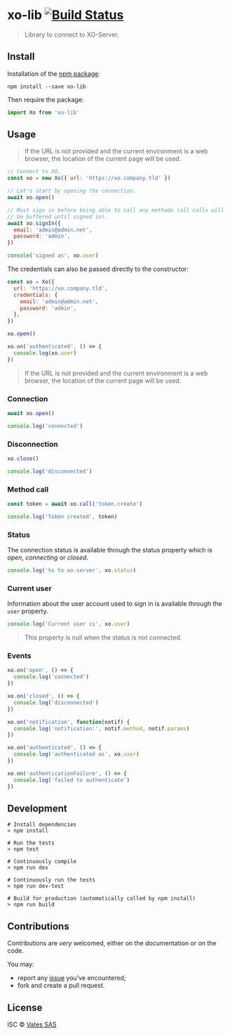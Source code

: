 # xo-lib [![Build Status](https://travis-ci.org/vatesfr/xen-orchestra.png?branch=master)](https://travis-ci.org/vatesfr/xen-orchestra)

> Library to connect to XO-Server.

## Install

Installation of the [npm package](https://npmjs.org/package/xo-lib):

```
npm install --save xo-lib
```

Then require the package:

```javascript
import Xo from 'xo-lib'
```

## Usage

> If the URL is not provided and the current environment is a web
> browser, the location of the current page will be used.

```javascript
// Connect to XO.
const xo = new Xo({ url: 'https://xo.company.tld' })

// Let's start by opening the connection.
await xo.open()

// Must sign in before being able to call any methods (all calls will
// be buffered until signed in).
await xo.signIn({
  email: 'admin@admin.net',
  password: 'admin',
})

console('signed as', xo.user)
```

The credentials can also be passed directly to the constructor:

```javascript
const xo = Xo({
  url: 'https://xo.company.tld',
  credentials: {
    email: 'admin@admin.net',
    password: 'admin',
  },
})

xo.open()

xo.on('authenticated', () => {
  console.log(xo.user)
})
```

> If the URL is not provided and the current environment is a web
> browser, the location of the current page will be used.

### Connection

```javascript
await xo.open()

console.log('connected')
```

### Disconnection

```javascript
xo.close()

console.log('disconnected')
```

### Method call

```javascript
const token = await xo.call('token.create')

console.log('Token created', token)
```

### Status

The connection status is available through the status property which
is _open_, _connecting_ or _closed_.

```javascript
console.log('%s to xo-server', xo.status)
```

### Current user

Information about the user account used to sign in is available
through the `user` property.

```javascript
console.log('Current user is', xo.user)
```

> This property is null when the status is not connected.

### Events

```javascript
xo.on('open', () => {
  console.log('connected')
})
```

```javascript
xo.on('closed', () => {
  console.log('disconnected')
})
```

```javascript
xo.on('notification', function(notif) {
  console.log('notification:', notif.method, notif.params)
})
```

```javascript
xo.on('authenticated', () => {
  console.log('authenticated as', xo.user)
})

xo.on('authenticationFailure', () => {
  console.log('failed to authenticate')
})
```

## Development

```
# Install dependencies
> npm install

# Run the tests
> npm test

# Continuously compile
> npm run dev

# Continuously run the tests
> npm run dev-test

# Build for production (automatically called by npm install)
> npm run build
```

## Contributions

Contributions are _very_ welcomed, either on the documentation or on
the code.

You may:

- report any [issue](https://github.com/vatesfr/xen-orchestra/issues)
  you've encountered;
- fork and create a pull request.

## License

ISC © [Vates SAS](http://vates.fr)
